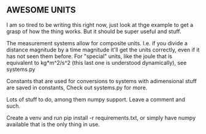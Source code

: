## AWESOME UNITS

I am so tired to be writing this right now, just look at thge example to get a grasp of how the thing works. But it should be super useful and stuff.

The measurement systems allow for composite units. I.e. if you divide a distance magnitude by a time magnitude it'll get the units correctly, even if it has not seen them before. For "special" units, like the joule that is equivalent to kg*m^2/s^2 (this last one is understood dynamically), see systems.py

Constants that are used for conversions to systems with adimensional stuff are saved in constants, Check out systems.py for more.

Lots of stuff to do, among them numpy support. Leave a comment and such.

Create a venv and run pip install -r requirements.txt, or simply have numpy available that is the only thing in use.